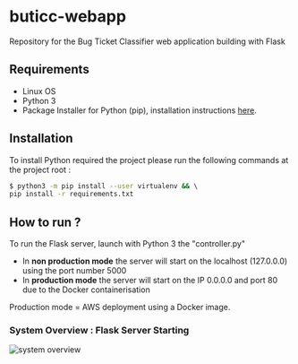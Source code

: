 # buticc-webapp
Repository for the Bug Ticket Classifier web application building with Flask

## Requirements

* Linux OS
* Python 3 
* Package Installer for Python (pip), installation instructions 
[here](https://pip.pypa.io/en/stable/installing/).

## Installation

To install Python required  the project please run the following commands at the project root :
```bash
$ python3 -m pip install --user virtualenv && \ 
pip install -r requirements.txt
```

## How to run ? 

To run the Flask server, launch with Python 3 the "controller.py"

* In **non production mode** the server will start on the localhost (127.0.0.0) using the port number 5000
* In **production mode** the server will start on the IP 0.0.0.0 and port 80 due to the Docker containerisation 

Production mode = AWS deployment using a Docker image.

### System Overview : Flask Server Starting

![system overview](http://www.plantuml.com/plantuml/proxy?cache=no&src=https://raw.githubusercontent.com/qperez/buticc-webapp/main/doc/app_launching_state_diag.puml)


